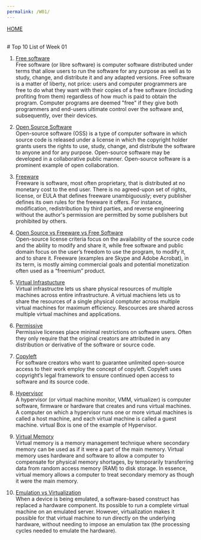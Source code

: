 ```yaml
---
permalink: /W01/
---
```

[HOME](../)

<br>
# Top 10 List of Week 01

1. [Free software](https://en.wikipedia.org/wiki/Free_software)<br>
Free software (or libre software) is computer software distributed under terms that allow users to run the software for any purpose as well as to study, change, and distribute it and any adapted versions.
Free software is a matter of liberty, not price: users and computer programmers are free to do what they want with their copies of a free software (including profiting from them) regardless of how much is paid to obtain the program.
Computer programs are deemed "free" if they give both programmers and end-users ultimate control over the software and, subsequently, over their devices.

2. [Open Source Software](https://en.wikipedia.org/wiki/Open-source_software)<br>
Open-source software (OSS) is a type of computer software in which source code is released under a license in which the copyright holder grants users the rights to use, study, change, and distribute the software to anyone and for any purpose.
Open-source software may be developed in a collaborative public manner. Open-source software is a prominent example of open collaboration.

3. [Freeware](https://en.wikipedia.org/wiki/Freeware)<br>
Freeware is software, most often proprietary, that is distributed at no monetary cost to the end user. There is no agreed-upon set of rights, license, or EULA that defines freeware unambiguously; every publisher defines its own rules for the freeware it offers. 
For instance, modification, redistribution by third parties, and reverse engineering without the author's permission are permitted by some publishers but prohibited by others.

4. [Open Source vs Freeware vs Free Software](https://blog.usejournal.com/understanding-open-source-and-free-software-licensing-c0fa600106c9)<br>
Open-source license criteria focus on the availability of the source code and the ability to modify and share it, while free software and public domain focus on the user’s freedom to use the program, to modify it, and to share it. 
Freeware (examples are Skype and Adobe Acrobat), in its term, is mostly aiming commercial goals and potential monetization often used as a “freemium” product.

5. [Virtual Infrastucture](https://www.probrand.co.uk/it-services/vmware-solutions/virtual-infrastructure)<br>
Virtual infrastructre lets us share physical resources of multiple machines across entire infrastructure.
A virtual machiens lets us to share the resources of a single physical comptuter across multiple virtual machines for maximum efficiency.
Rescources are shared across multiple virtual machines and applications.

6. [Permissive](https://blog.usejournal.com/understanding-open-source-and-free-software-licensing-c0fa600106c9)<br>
Permissive licenses place minimal restrictions on software users. 
Often they only require that the original creators are attributed in any distribution or derivative of the software or source code.

7. [Copyleft](https://blog.usejournal.com/understanding-open-source-and-free-software-licensing-c0fa600106c9)<br>
For software creators who want to guarantee unlimited open-source access to their work employ the concept of copyleft. 
Copyleft uses copyright’s legal framework to ensure continued open access to software and its source code.

8. [Hypervisor](https://en.wikipedia.org/wiki/Hypervisor)<br>
A hypervisor (or virtual machine monitor, VMM, virtualizer) is computer software, firmware or hardware that creates and runs virtual machines. 
A computer on which a hypervisor runs one or more virtual machines is called a host machine, and each virtual machine is called a guest machine.
virtual Box is one of the example of Hypervisor.

9. [Virtual Memory](https://searchstorage.techtarget.com/definition/virtual-memory)<br>
Virtual memory is a memory management technique where secondary memory can be used as if it were a part of the main memory.
Virtual memory uses hardware and software to allow a computer to compensate for physical memory shortages, by temporarily transferring data from random access memory (RAM) to disk storage. 
In essence, virtual memory allows a computer to treat secondary memory as though it were the main memory.

10. [Emulation vs Virtualization](techgenix.com/what-difference-between-emulation-vs-virtualization/)<br>
When a device is being emulated, a software-based construct has replaced a hardware component. Its possible to run a complete virtual machine on an emulated server. 
However, virtualization makes it possible for that virtual machine to run directly on the underlying hardware, without needing to impose an emulation tax (the processing cycles needed to emulate the hardware).

